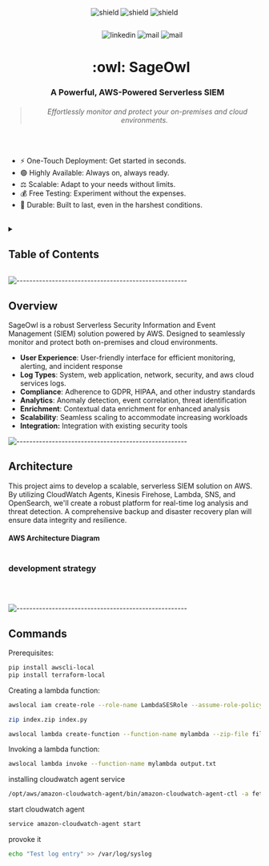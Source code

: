 <p align="center">
<a target="_blank" href=""></a><img src="https://img.shields.io/badge/Amazon%20Web%20Services-v5.1.2%20-gray?style=flat&logo=amazonwebservices&labelColor=orange" alt="shield">
<a target="_blank" href=""></a><img src="https://img.shields.io/badge/ansible%20playbook-v2.17.1%20-gray?style=flat&logo=ansible&logoColor=black&labelColor=white" alt="shield">
<a target="_blank" href=""></a><img src="https://img.shields.io/badge/HashiCorp%20Terraform-v5.1.2%20-gray?style=flat&logo=terraform&logoColor=white&labelColor=purple" alt="shield">
</p>

<p align="center">
<a target="_blank" href=""></a><img src="https://github.com/IssamBenhida/repo/blob/main/cloudwatch.gif?raw=true" alt="">
</p>

<p align="center">
&nbsp;&nbsp;&nbsp;&nbsp;&nbsp;&nbsp;&nbsp;
<a target="_blank" href=""></a><img src="https://img.shields.io/badge/LinkedIn-0077B5?style=for-the-badge&logo=linkedin&logoColor=white" alt="linkedin">
<a target="_blank" href=""></a><img src="https://img.shields.io/badge/gmail-red?style=for-the-badge&logo=Gmail&logoColor=white" alt="mail">
<a target="_blank" href=""></a><img src="https://img.shields.io/badge/Twitter-black?style=for-the-badge&logo=x&logoColor=white" alt="mail">
</p>

<h1 align="center">&nbsp;&nbsp;&nbsp; :owl: SageOwl</h1>

<h3 align="center">&nbsp;&nbsp;&nbsp;A Powerful, AWS-Powered Serverless SIEM</h3>

> <h6 align="center">&nbsp;&nbsp;&nbsp;Effortlessly monitor and protect your on-premises and cloud environments.</h6>

<br>

+ :zap: One-Touch Deployment: Get started in seconds.<br>
+ :green_circle: Highly Available: Always on, always ready.<br>
+ :balance_scale: Scalable: Adapt to your needs without limits.<br>
+ :moneybag: Free Testing: Experiment without the expenses.<br>
+ :european_castle: Durable: Built to last, even in the harshest conditions.

<br>

<!-- TABLE OF CONTENTS -->
<details>
  <summary><h2>Table of Contents</h2></summary>
  <ol>
    <li>
      <a href="#Overview">Overview</a>
      <ul>
        <li><a href="#built-with">Built With</a></li>
      </ul>
    </li>
    <li>
      <a href="#Architecture">Architecture</a>
      <ul>
        <li><a href="#AWS architecture diagram">AWS architecture diagram</a></li>
        <li><a href="#Development Strategy">Development Strategy</a></li>
      </ul>
    </li>
    <li><a href="#usage">Usage</a></li>
    <li><a href="#roadmap">Roadmap</a></li>
    <li><a href="#contributing">Contributing</a></li>
    <li><a href="#license">License</a></li>
    <li><a href="#contact">Contact</a></li>
    <li><a href="#acknowledgments">Acknowledgments</a></li>
  </ol>
</details>


![-----------------------------------------------------](https://github.com/IssamBenhida/repo/blob/main/rainbow.png?raw=true)

## Overview

SageOwl is a robust Serverless Security Information and Event Management (SIEM) solution powered by AWS. Designed to seamlessly monitor and protect both on-premises and cloud environments.

+ **User Experience**: User-friendly interface for efficient monitoring, alerting, and incident response
+ **Log Types**: System, web application, network, security, and aws cloud services logs.
+ **Compliance**: Adherence to GDPR, HIPAA, and other industry standards
+ **Analytics**: Anomaly detection, event correlation, threat identification
+ **Enrichment**: Contextual data enrichment for enhanced analysis
+ **Scalability**: Seamless scaling to accommodate increasing workloads
+ **Integration:** Integration with existing security tools

![-----------------------------------------------------](https://github.com/IssamBenhida/repo/blob/main/rainbow.png?raw=true)

## Architecture

This project aims to develop a scalable, serverless SIEM solution on AWS. By utilizing CloudWatch Agents, Kinesis Firehose, Lambda, SNS, and OpenSearch, we'll create a robust platform for real-time log analysis and threat detection. A comprehensive backup and disaster recovery plan will ensure data integrity and resilience.

#### AWS Architecture Diagram

<p align="center">
<a target="_blank" href=""></a><img src="https://github.com/IssamBenhida/repo/blob/main/arch.drawio.svg?raw=true" alt="">
</p>

### development strategy

<br>

<p align="center">
<a target="_blank" href=""></a><img src="https://github.com/IssamBenhida/repo/blob/main/dev.svg?raw=true" alt="">
</p>

![-----------------------------------------------------](https://github.com/IssamBenhida/repo/blob/main/rainbow.png?raw=true)
## Commands

Prerequisites:

```bash
pip install awscli-local
pip install terraform-local
```

Creating a lambda function:

```bash
awslocal iam create-role --role-name LambdaSESRole --assume-role-policy-document file://trust-policy.json
```

```bash
zip index.zip index.py
```

```bash
awslocal lambda create-function --function-name mylambda --zip-file fileb://index.zip --handler index.handler --runtime python3.7 --role arn:aws:iam::000000000000:role/LambdaSESRole
```

Invoking a lambda function:

```bash
awslocal lambda invoke --function-name mylambda output.txt
``` 

installing cloudwatch agent service

```bash
/opt/aws/amazon-cloudwatch-agent/bin/amazon-cloudwatch-agent-ctl -a fetch-config -m onPremise -c file:cwa-config.json.j2 -s
```

start cloudwatch agent

```bash
service amazon-cloudwatch-agent start 
```

provoke it

```bash
echo "Test log entry" >> /var/log/syslog
```
